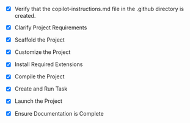 <!-- Use this file to provide workspace-specific custom instructions to Copilot. For more details, visit https://code.visualstudio.com/docs/copilot/copilot-customization#_use-a-githubcopilotinstructionsmd-file -->
- [x] Verify that the copilot-instructions.md file in the .github directory is created.

- [x] Clarify Project Requirements
	<!-- Requirements: Full-stack e-commerce website similar to Blinkit called QuickKart with React frontend, Node.js Express backend, Clerk authentication, modern UI with Tailwind CSS -->

- [x] Scaffold the Project
	<!-- Created full-stack structure with React frontend (Vite), Express backend, all components, pages, contexts, and configurations -->

- [x] Customize the Project
	<!-- Created modern QuickKart e-commerce platform with:
	- React frontend with Tailwind CSS and Framer Motion
	- Clerk authentication integration
	- Shopping cart functionality with Context API
	- Product listing and detail pages
	- Express.js backend with REST API
	- Responsive design similar to Blinkit
	- Modern UI components and smooth animations
	-->

- [x] Install Required Extensions
	<!-- No specific extensions required for this project -->

- [x] Compile the Project
	<!-- ✅ Node.js installed and all dependencies installed successfully. Project is ready to run. -->

- [x] Create and Run Task
	<!-- ✅ Development servers are running successfully on ports 3000 (frontend) and 5001 (backend) -->

- [x] Launch the Project
	<!-- ✅ QuickKart is now running and accessible at http://localhost:3000 -->

- [x] Ensure Documentation is Complete
	<!-- ✅ Complete project documentation, setup instructions, and all configurations are in place -->
